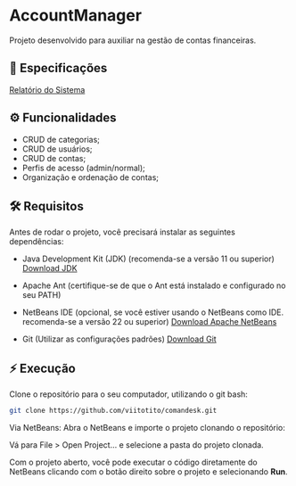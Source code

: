 
# AccountManager
Projeto desenvolvido para auxiliar na gestão de contas financeiras.


## 📄 Especificações
[Relatório do Sistema](https://docs.google.com/document/d/1E3ZLtZvU_3dSazHtzXWtl7sZlykxS0vqq_B222WeQFY/edit?usp=sharing)
## ⚙️ Funcionalidades

- CRUD de categorias;
- CRUD de usuários;
- CRUD de contas;
- Perfis de acesso (admin/normal);
- Organização e ordenação de contas; 


## 🛠️ Requisitos
Antes de rodar o projeto, você precisará instalar as seguintes dependências:

- Java Development Kit (JDK) (recomenda-se a versão 11 ou superior) [Download JDK](https://www.oracle.com/br/java/technologies/downloads/)

- Apache Ant (certifique-se de que o Ant está instalado e configurado no seu PATH)

- NetBeans IDE (opcional, se você estiver usando o NetBeans como IDE. recomenda-se a versão 22 ou superior) [Download Apache NetBeans ](https://netbeans.apache.org/front/main/download/)

- Git (Utilizar as configurações padrões) [Download Git](https://git-scm.com/downloads)
## ⚡ Execução 
Clone o repositório para o seu computador, utilizando o git bash:

```bash
git clone https://github.com/viitotito/comandesk.git
```

Via NetBeans:
Abra o NetBeans e importe o projeto clonando o repositório:

Vá para File > Open Project... e selecione a pasta do projeto clonada.

Com o projeto aberto, você pode executar o código diretamente do NetBeans clicando com o botão direito sobre o projeto e selecionando **Run**.
